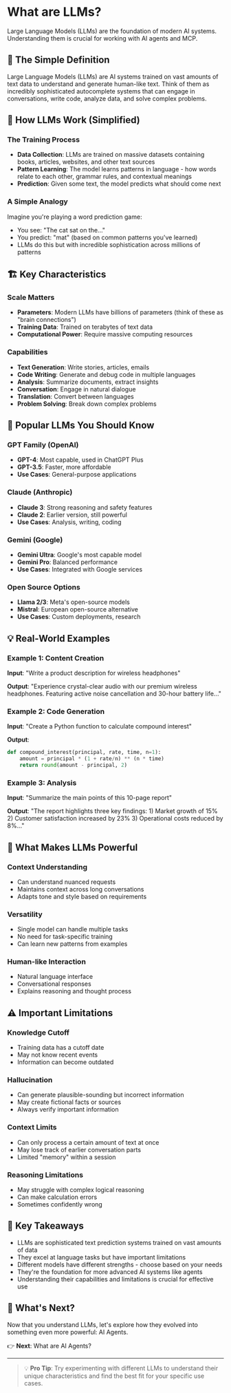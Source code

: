 # What are LLMs?

Large Language Models (LLMs) are the foundation of modern AI systems. Understanding them is crucial for working with AI agents and MCP.

## 🤖 The Simple Definition

Large Language Models (LLMs) are AI systems trained on vast amounts of text data to understand and generate human-like text. Think of them as incredibly sophisticated autocomplete systems that can engage in conversations, write code, analyze data, and solve complex problems.

## 🧠 How LLMs Work (Simplified)

### The Training Process

- **Data Collection**: LLMs are trained on massive datasets containing books, articles, websites, and other text sources
- **Pattern Learning**: The model learns patterns in language - how words relate to each other, grammar rules, and contextual meanings
- **Prediction**: Given some text, the model predicts what should come next

### A Simple Analogy

Imagine you're playing a word prediction game:

- You see: "The cat sat on the..."
- You predict: "mat" (based on common patterns you've learned)
- LLMs do this but with incredible sophistication across millions of patterns

## 🏗️ Key Characteristics

### Scale Matters

- **Parameters**: Modern LLMs have billions of parameters (think of these as "brain connections")
- **Training Data**: Trained on terabytes of text data
- **Computational Power**: Require massive computing resources

### Capabilities

- **Text Generation**: Write stories, articles, emails
- **Code Writing**: Generate and debug code in multiple languages
- **Analysis**: Summarize documents, extract insights
- **Conversation**: Engage in natural dialogue
- **Translation**: Convert between languages
- **Problem Solving**: Break down complex problems

## 🌟 Popular LLMs You Should Know

### GPT Family (OpenAI)

- **GPT-4**: Most capable, used in ChatGPT Plus
- **GPT-3.5**: Faster, more affordable
- **Use Cases**: General-purpose applications

### Claude (Anthropic)

- **Claude 3**: Strong reasoning and safety features
- **Claude 2**: Earlier version, still powerful
- **Use Cases**: Analysis, writing, coding

### Gemini (Google)

- **Gemini Ultra**: Google's most capable model
- **Gemini Pro**: Balanced performance
- **Use Cases**: Integrated with Google services

### Open Source Options

- **Llama 2/3**: Meta's open-source models
- **Mistral**: European open-source alternative
- **Use Cases**: Custom deployments, research

## 💡 Real-World Examples

### Example 1: Content Creation

**Input**: "Write a product description for wireless headphones"

**Output**: "Experience crystal-clear audio with our premium wireless headphones. Featuring active noise cancellation and 30-hour battery life..."

### Example 2: Code Generation

**Input**: "Create a Python function to calculate compound interest"

**Output**: 
```python
def compound_interest(principal, rate, time, n=1):
    amount = principal * (1 + rate/n) ** (n * time)
    return round(amount - principal, 2)
```

### Example 3: Analysis

**Input**: "Summarize the main points of this 10-page report"

**Output**: "The report highlights three key findings: 1) Market growth of 15% 2) Customer satisfaction increased by 23% 3) Operational costs reduced by 8%..."

## 🚀 What Makes LLMs Powerful

### Context Understanding

- Can understand nuanced requests
- Maintains context across long conversations
- Adapts tone and style based on requirements

### Versatility

- Single model can handle multiple tasks
- No need for task-specific training
- Can learn new patterns from examples

### Human-like Interaction

- Natural language interface
- Conversational responses
- Explains reasoning and thought process

## ⚠️ Important Limitations

### Knowledge Cutoff

- Training data has a cutoff date
- May not know recent events
- Information can become outdated

### Hallucination

- Can generate plausible-sounding but incorrect information
- May create fictional facts or sources
- Always verify important information

### Context Limits

- Can only process a certain amount of text at once
- May lose track of earlier conversation parts
- Limited "memory" within a session

### Reasoning Limitations

- May struggle with complex logical reasoning
- Can make calculation errors
- Sometimes confidently wrong

## 🎯 Key Takeaways

- LLMs are sophisticated text prediction systems trained on vast amounts of data
- They excel at language tasks but have important limitations
- Different models have different strengths - choose based on your needs
- They're the foundation for more advanced AI systems like agents
- Understanding their capabilities and limitations is crucial for effective use

## 🔗 What's Next?

Now that you understand LLMs, let's explore how they evolved into something even more powerful: AI Agents.

👉 **Next**: What are AI Agents?

---

> 💡 **Pro Tip**: Try experimenting with different LLMs to understand their unique characteristics and find the best fit for your specific use cases.